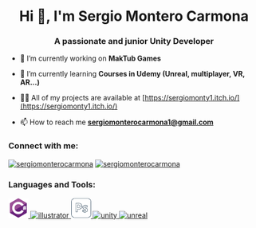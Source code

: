 <h1 align="center">Hi 👋, I'm Sergio Montero Carmona</h1>
<h3 align="center">A passionate and junior Unity Developer</h3>

- 🔭 I’m currently working on **MakTub Games**

- 🌱 I’m currently learning **Courses in Udemy (Unreal, multiplayer, VR, AR...)**

- 👨‍💻 All of my projects are available at [https://sergiomonty1.itch.io/](https://sergiomonty1.itch.io/)

- 📫 How to reach me **sergiomonterocarmona1@gmail.com**

<h3 align="left">Connect with me:</h3>
<p align="left">
<a href="https://linkedin.com/in/sergiomonterocarmona" target="blank"><img align="center" src="https://raw.githubusercontent.com/rahuldkjain/github-profile-readme-generator/master/src/images/icons/Social/linked-in-alt.svg" alt="sergiomonterocarmona" height="30" width="40" /></a>
<a href="https://fb.com/sergiomonterocarmona" target="blank"><img align="center" src="https://raw.githubusercontent.com/rahuldkjain/github-profile-readme-generator/master/src/images/icons/Social/facebook.svg" alt="sergiomonterocarmona" height="30" width="40" /></a>
</p>

<h3 align="left">Languages and Tools:</h3>
<p align="left"> <a href="https://www.w3schools.com/cs/" target="_blank" rel="noreferrer"> <img src="https://raw.githubusercontent.com/devicons/devicon/master/icons/csharp/csharp-original.svg" alt="csharp" width="40" height="40"/> </a> <a href="https://www.adobe.com/in/products/illustrator.html" target="_blank" rel="noreferrer"> <img src="https://www.vectorlogo.zone/logos/adobe_illustrator/adobe_illustrator-icon.svg" alt="illustrator" width="40" height="40"/> </a> <a href="https://www.photoshop.com/en" target="_blank" rel="noreferrer"> <img src="https://raw.githubusercontent.com/devicons/devicon/master/icons/photoshop/photoshop-line.svg" alt="photoshop" width="40" height="40"/> </a> <a href="https://unity.com/" target="_blank" rel="noreferrer"> <img src="https://www.vectorlogo.zone/logos/unity3d/unity3d-icon.svg" alt="unity" width="40" height="40"/> </a> <a href="https://unrealengine.com/" target="_blank" rel="noreferrer"> <img src="https://raw.githubusercontent.com/kenangundogan/fontisto/036b7eca71aab1bef8e6a0518f7329f13ed62f6b/icons/svg/brand/unreal-engine.svg" alt="unreal" width="40" height="40"/> </a> </p>
